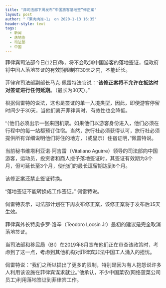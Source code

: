 ```yaml
---
title: "菲司法部下周发布“中国旅客落地签”修正案"
layout: post
author: "「果肉肉冻~1」 on 2020-1-13 16:35"
header-style: text
tags:
  - 新闻
  - 落地签
  - 司法部
  - 中国
---
```


<head></head>
<body>
 <div align="left"> 
  <font style="color:rgb(51, 51, 51)"><font face="微软雅黑, Tahoma, Helvetica, Arial, 宋体, sans-serif"><font style="font-size:16px">菲律宾司法部今日(12日)称，将不会取消中国游客的落地签证，但政府将中国人落地签证的有效期限制在30天之内，不能延长。</font></font></font> 
 </div>
 <br> 
 <div align="left"> 
  <font style="color:rgb(51, 51, 51)"><font face="微软雅黑, Tahoma, Helvetica, Arial, 宋体, sans-serif"><font style="font-size:16px">菲律宾司法部副部长马克·佩雷特法官说：“<strong>该修正案将不允许在抵达时对签证进行任何延期</strong>。（最长为30天）。”</font></font></font> 
 </div>
 <br> 
 <div align="left"> 
  <font style="color:rgb(51, 51, 51)"><font face="微软雅黑, Tahoma, Helvetica, Arial, 宋体, sans-serif"><font style="font-size:16px">根据佩雷特的说法，这也是签证的单一入境类型，因此，即使游客停留时间少于30天，当他们离开菲律宾时，有效性也会降低。</font></font></font> 
 </div>
 <br> 
 <div align="left"> 
  <font style="color:rgb(51, 51, 51)"><font face="微软雅黑, Tahoma, Helvetica, Arial, 宋体, sans-serif"><font style="font-size:16px">“（他们必须出示一张来回机票。如果他们以游客身份进入，他们必须在行程中的每一站都预订住宿。当然，旅行社必须获得认可，旅行社必须提供所有详细说明他们将住的地方，（或显示）住宿证明，”佩雷特说。</font></font></font> 
 </div>
 <br> 
 <div align="left"> 
  <font style="color:rgb(51, 51, 51)"><font face="微软雅黑, Tahoma, Helvetica, Arial, 宋体, sans-serif"><font style="font-size:16px">当前秘书维塔利亚诺·阿吉雷（Vitaliano Aguirre）领导的司法部向中国游客，运动员，投资者和商人授予落地签证时，其签证有效期为3个月，但可延长至3个月，使他们的最长逗留期达到6个月。</font></font></font> 
 </div>
 <br> 
 <div align="left"> 
  <font style="color:rgb(51, 51, 51)"><font face="微软雅黑, Tahoma, Helvetica, Arial, 宋体, sans-serif"><font style="font-size:16px">该修正案还禁止签证转换。</font></font></font> 
 </div>
 <br> 
 <div align="left"> 
  <font style="color:rgb(51, 51, 51)"><font face="微软雅黑, Tahoma, Helvetica, Arial, 宋体, sans-serif"><font style="font-size:16px">“落地签证不能转换成工作签证。” 佩雷特说。</font></font></font> 
 </div>
 <br> 
 <div align="left"> 
  <font style="color:rgb(51, 51, 51)"><font face="微软雅黑, Tahoma, Helvetica, Arial, 宋体, sans-serif"><font style="font-size:16px">佩雷特表示，司法部计划在下周发布修正案，该修正案将于发布后15天生效。</font></font></font> 
 </div>
 <br> 
 <div align="left"> 
  <font style="color:rgb(51, 51, 51)"><font face="微软雅黑, Tahoma, Helvetica, Arial, 宋体, sans-serif"><font style="font-size:16px">菲律宾外长特奥多罗·洛辛（Teodoro Locsin Jr）最初的建议是完全取消落地签证。</font></font></font> 
 </div>
 <br> 
 <div align="left"> 
  <font style="color:rgb(51, 51, 51)"><font face="微软雅黑, Tahoma, Helvetica, Arial, 宋体, sans-serif"><font style="font-size:16px">当司法部和移民局（BI）在2019年8月宣布他们正在审查该政策时，考虑到了这一点，考虑到其他机构对菲律宾非法中国工人涌入的担忧。</font></font></font> 
 </div>
 <br> 
 <div align="left"> 
  <font style="color:rgb(51, 51, 51)"><font face="微软雅黑, Tahoma, Helvetica, Arial, 宋体, sans-serif"><font style="font-size:16px">佩雷特说：“我们之所以提出了更多的限制，特别是因为有人抱怨说许多人利用该设施在菲律宾谋求就业。”他承认，不少中国菜农(网络菠菜公司员工)利用落地签证到菲律宾工作。</font></font></font> 
 </div>
 <br>
</body>


